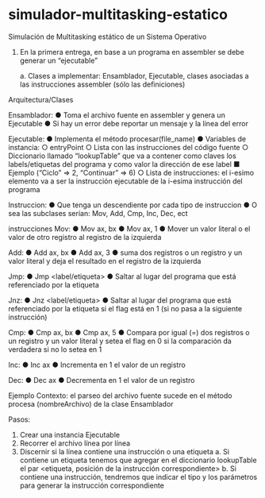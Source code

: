 # simulador-multitasking-estatico
Simulación de Multitasking estático de un Sistema Operativo

1. En la primera entrega, en base a un programa en assembler se debe generar un “ejecutable”

    a. Clases a implementar: Ensamblador, Ejecutable, clases asociadas a las instrucciones assembler (sólo las definiciones)

Arquitectura/Clases

Ensamblador:
    ● Toma el archivo fuente en assembler y genera un Ejecutable
    ● Si hay un error debe reportar un mensaje y la línea del error

Ejecutable:
    ● Implementa el método procesar(file_name)
    ● Variables de instancia:
        ○ entryPoint
        ○ Lista con las instrucciones del código fuente
        ○ Diccionario llamado “lookupTable” que va a contener como claves los
        labels/etiquetas del programa y como valor la dirección de ese label
            ■ Ejemplo (“Ciclo” => 2, “Continuar” => 6)
        ○ Lista de instrucciones: el i-esimo elemento va a ser la instrucción ejecutable de la i-esima instrucción del programa

Instruccion:
● Que tenga un descendiente por cada tipo de instruccion
● O sea las subclases serían: Mov, Add, Cmp, Inc, Dec, ect

instrucciones
Mov:
    ● Mov ax, bx
    ● Mov ax, 1
    ● Mover un valor literal o el valor de otro registro al registro de la izquierda

Add:
    ● Add ax, bx
    ● Add ax, 3
    ● suma dos registros o un registro y un valor literal y deja el resultado en el registro de la izquierda

Jmp:
    ● Jmp <label/etiqueta>
    ● Saltar al lugar del programa que está referenciado por la etiqueta

Jnz:
    ● Jnz <label/etiqueta>
    ● Saltar al lugar del programa que está referenciado por la etiqueta si el flag está en 1 (si no pasa a la siguiente instrucción)

Cmp:
    ● Cmp ax, bx
    ● Cmp ax, 5
    ● Compara por igual (=) dos registros o un registro y un valor literal y setea el flag en 0 si la comparación da verdadera si no lo setea en 1

Inc:
    ● Inc ax
    ● Incrementa en 1 el valor de un registro

Dec:
    ● Dec ax
    ● Decrementa en 1 el valor de un registro

Ejemplo
Contexto: el parseo del archivo fuente sucede en el método procesa (nombreArchivo) de la clase Ensamblador

Pasos:
1. Crear una instancia Ejecutable
2. Recorrer el archivo línea por línea
3. Discernir si la línea contiene una instrucción o una etiqueta
    a. Si contiene un etiqueta tenemos que agregar en el diccionario lookupTable el par <etiqueta, posición de la instrucción correspondiente>
    b. Si contiene una instrucción, tendremos que indicar el tipo y los parámetros para generar la instrucción correspondiente